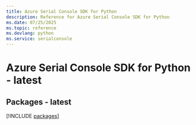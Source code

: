 ```yaml
---
title: Azure Serial Console SDK for Python
description: Reference for Azure Serial Console SDK for Python
ms.date: 07/25/2025
ms.topic: reference
ms.devlang: python
ms.service: serialconsole
---
```

# Azure Serial Console SDK for Python - latest
## Packages - latest
[!INCLUDE [packages](serial-console-index.md)]